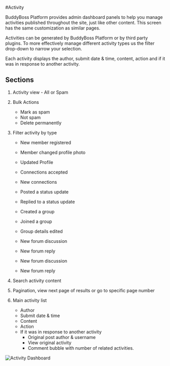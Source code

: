 #Activity

BuddyBoss Platform provides admin dashboard panels to help you manage activities published throughout the site, just like other content. This screen has the same customization as similar pages.

Activities can be generated by BuddyBoss Platform or by third party plugins. To more effectively manage different activity types us the filter drop-down to narrow your selection.

Each activity displays the author, submit date & time, content, action and if it was in response to another activity.

Sections<a name="sections"></a>
--------

1.  Activity view - All or Spam
2.  Bulk Actions
    *   Mark as spam
    *   Not spam
    *   Delete permanently
3.  Filter activity by type
    *   New member registered  
        
    *   Member changed profile photo  
        
    *   Updated Profile  
        
    *   Connections accepted  
        
    *   New connections  
        
    *   Posted a status update  
        
    *   Replied to a status update  
        
    *   Created a group  
        
    *   Joined a group  
        
    *   Group details edited  
        
    *   New forum discussion  
        
    *   New forum reply  
        
    *   New forum discussion  
        
    *   New forum reply
4.  Search activity content  
    
5.  Pagination, view next page of results or go to specific page number  
    
6.  Main activity list
    *   Author
    *   Submit date & time
    *   Content
    *   Action
    *   If it was in response to another activity
        *   Original post author & username
        *   View original activity
        *   Comment bubble with number of related activities.

![Activity Dashboard](https://www.dropbox.com/s/bezmmnfrnx1ef49/activitydashboard.jpg?raw=1)